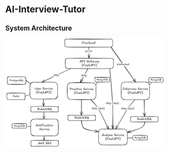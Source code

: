 # AI-Interview-Tutor

## System Architecture

![Architecture Overview](docs/architecture-overview.png)
